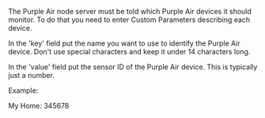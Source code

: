 The Purple Air node server must be told which Purple Air devices it should
monitor.  To do that you need to enter Custom Parameters describing each 
device.

In the 'key' field put the name you want to use to identify the Purple Air device.  Don't use special characters and keep it under 14 characters long.

In the 'value' field put the sensor ID of the Purple Air device. This is typically just a number.

Example:

My Home:  345678

